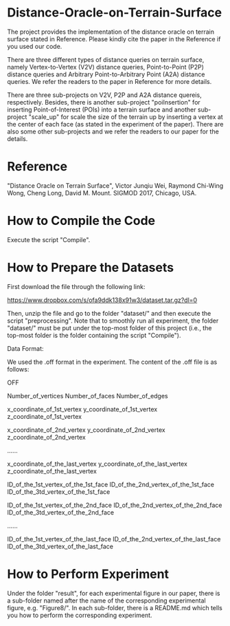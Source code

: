 # Distance-Oracle-on-Terrain-Surface

The project provides the implementation of the distance oracle on terrain surface stated in Reference. Please kindly cite the paper in the Reference if you used our code. 

There are three different types of distance queries on terrain surface, namely Vertex-to-Vertex (V2V) distance queries, Point-to-Point (P2P) distance queries and Arbitrary Point-to-Arbitrary Point (A2A) distance queries. We refer the readers to the paper in Reference for more details. 

There are three sub-projects on V2V, P2P and A2A distance quereis, respectively. Besides, there is another sub-project "poiInsertion" for inserting Point-of-Interest (POIs) into a terrain surface and another sub-project "scale_up" for scale the size of the terrain up by inserting a vertex at the center of each face (as stated in the experiment of the paper). There are also some other sub-projects and we refer the readers to our paper for the details.

# Reference

"Distance Oracle on Terrain Surface", Victor Junqiu Wei, Raymond Chi-Wing Wong, Cheng Long, David M. Mount. SIGMOD 2017, Chicago, USA.

# How to Compile the Code 

Execute the script "Compile".

# How to Prepare the Datasets

First download the file through the following link:

https://www.dropbox.com/s/ofa9ddk138x91w3/dataset.tar.gz?dl=0

Then, unzip the file and go to the folder "dataset/" and then execute the script "preprocessing". Note that to smoothly run all experiment, the folder "dataset/" must be put under the top-most folder of this project (i.e., the top-most folder is the folder containing the script "Compile").

Data Format:

We used the .off format in the experiment. The content of the .off file is as follows: 

OFF

Number_of_vertices Number_of_faces Number_of_edges

x_coordinate_of_1st_vertex y_coordinate_of_1st_vertex z_coordinate_of_1st_vertex

x_coordinate_of_2nd_vertex y_coordinate_of_2nd_vertex z_coordinate_of_2nd_vertex

......

x_coordinate_of_the_last_vertex y_coordinate_of_the_last_vertex z_coordinate_of_the_last_vertex

ID_of_the_1st_vertex_of_the_1st_face ID_of_the_2nd_vertex_of_the_1st_face ID_of_the_3td_vertex_of_the_1st_face

ID_of_the_1st_vertex_of_the_2nd_face ID_of_the_2nd_vertex_of_the_2nd_face ID_of_the_3td_vertex_of_the_2nd_face

......

ID_of_the_1st_vertex_of_the_last_face ID_of_the_2nd_vertex_of_the_last_face ID_of_the_3td_vertex_of_the_last_face


# How to Perform Experiment

Under the folder "result", for each experimental figure in our paper, there is a sub-folder named after the name of the corresponding experimental figure, e.g. "Figure8/". In each sub-folder, there is a README.md which tells you how to perform the corresponding experiment. 
